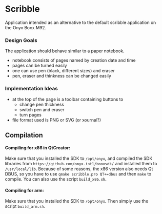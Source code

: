 Scribble
========

Application intended as an alternative to the default
scribble application on the Onyx Boox M92.

### Design Goals

The application should behave similar to a paper notebook.

 * notebook consists of pages named by creation date and time
 * pages can be turned easily
 * one can use pen (black, different sizes) and eraser
 * pen, eraser and thinkness can be changed easily


### Implementation Ideas

 * at the top of the page is a toolbar containing buttons to
    * change pen thickness
    * switch pen and eraser
    * turn pages
 * file format used is PNG or SVG (or xournal?)


## Compilation

#### Compiling for x86 in QtCreator:

Make sure that you installed the SDK to `/opt/onyx`, and compiled the SDK
libraries from `https://github.com/onyx-intl/booxsdk/` and installed them to
`/usr/local/lib`. Because of some reasons, the x86 version also needs Qt DBUS,
so you have to use `qmake scribble.pro QT+=dbus` and then `make` to compile. You
can also use the script `build_x86.sh`.

#### Compiling for arm:

Make sure that you installed the SDK to `/opt/onyx`. Then simply use the script
`build_arm.sh`.
